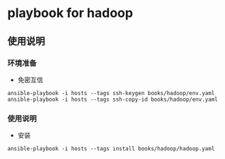 # playbook for hadoop

## 使用说明

### 环境准备
- 免密互信
```
ansible-playbook -i hosts --tags ssh-keygen books/hadoop/env.yaml
ansible-playbook -i hosts --tags ssh-copy-id books/hadoop/env.yaml
```

### 使用说明
- 安装
```
ansible-playbook -i hosts --tags install books/hadoop/hadoop.yaml
```
